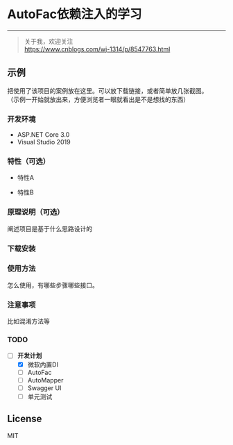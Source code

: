 # AutoFac依赖注入的学习

-------------

> 关于我，欢迎关注  
https://www.cnblogs.com/wj-1314/p/8547763.html

## 示例

把使用了该项目的案例放在这里。可以放下载链接，或者简单放几张截图。  
（示例一开始就放出来，方便浏览者一眼就看出是不是想找的东西）

### 开发环境

+ ASP.NET Core 3.0
+ Visual Studio 2019

### 特性（可选）

- 特性A

- 特性B

### 原理说明（可选）

阐述项目是基于什么思路设计的

### 下载安装

### 使用方法

怎么使用，有哪些步骤哪些接口。

### 注意事项

比如混淆方法等

### TODO

- [ ] **开发计划**
  - [X] 微软内置DI
  - [ ] AutoFac
  - [ ] AutoMapper
  - [ ] Swagger UI
  - [ ] 单元测试

## License

MIT
